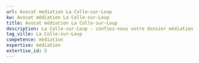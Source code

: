 ```yaml
---
url: Avocat mediation La Colle-sur-Loup
kw: Avocat médiation La Colle-sur-Loup
title: Avocat médiation La Colle-sur-Loup
description: La Colle-sur-Loup - confiez-nous votre dossier médiation
tag_ville: La Colle-sur-Loup
competence: médiation
expertise: mediation
extertise_id: 5
---
```

